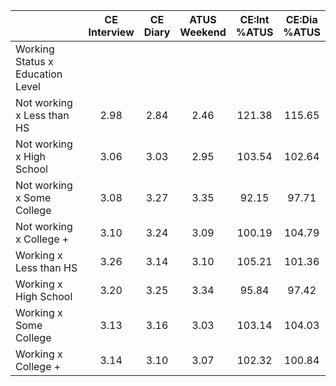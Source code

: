 
|                      | CE<br>Interview |  CE<br>Diary | ATUS<br>Weekend | CE:Int<br>%ATUS | CE:Dia<br>%ATUS |
| -------------------- | :----------: | :----------: | :----------: | :----------: | :----------: |
| Working Status x Education Level |              |              |              |              |              |
| Not working x Less than HS |         2.98 |         2.84 |         2.46 |       121.38 |       115.65 |
| Not working x High School |         3.06 |         3.03 |         2.95 |       103.54 |       102.64 |
| Not working x Some College |         3.08 |         3.27 |         3.35 |        92.15 |        97.71 |
| Not working x College + |         3.10 |         3.24 |         3.09 |       100.19 |       104.79 |
| Working x Less than HS |         3.26 |         3.14 |         3.10 |       105.21 |       101.36 |
| Working x High School |         3.20 |         3.25 |         3.34 |        95.84 |        97.42 |
| Working x Some College |         3.13 |         3.16 |         3.03 |       103.14 |       104.03 |
| Working x College +  |         3.14 |         3.10 |         3.07 |       102.32 |       100.84 |

